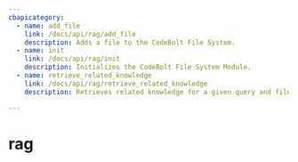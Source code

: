```yaml
---
cbapicategory:
  - name: add_file
    link: /docs/api/rag/add_file
    description: Adds a file to the CodeBolt File System.
  - name: init
    link: /docs/api/rag/init
    description: Initializes the CodeBolt File System Module.
  - name: retrieve_related_knowledge
    link: /docs/api/rag/retrieve_related_knowledge
    description: Retrieves related knowledge for a given query and filename.

---
```

# rag
<CBAPICategory />
